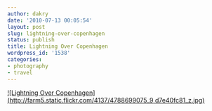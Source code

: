 ```yaml
---
author: dakry
date: '2010-07-13 00:05:54'
layout: post
slug: lightning-over-copenhagen
status: publish
title: Lightning Over Copenhagen
wordpress_id: '1538'
categories:
- photography
- travel
---
```


[![Lightning Over Copenhagen](http://farm5.static.flickr.com/4137/4788699075_9
d7e40fc81_z.jpg)](http://www.flickr.com/photos/zacharyz/4788699075/)

